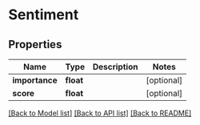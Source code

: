 # Sentiment

## Properties
Name | Type | Description | Notes
------------ | ------------- | ------------- | -------------
**importance** | **float** |  | [optional] 
**score** | **float** |  | [optional] 

[[Back to Model list]](../README.md#documentation-for-models) [[Back to API list]](../README.md#documentation-for-api-endpoints) [[Back to README]](../README.md)

